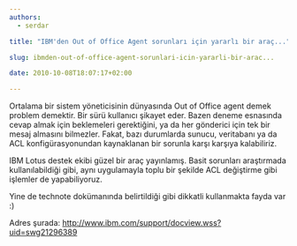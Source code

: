 ```yaml
---
authors:
  - serdar

title: "IBM'den Out of Office Agent sorunları için yararlı bir araç..."

slug: ibmden-out-of-office-agent-sorunlari-icin-yararli-bir-arac...

date: 2010-10-08T18:07:17+02:00

---
```


Ortalama bir sistem yöneticisinin dünyasında Out of Office agent demek problem demektir. Bir sürü kullanıcı şikayet eder. Bazen deneme esnasında cevap almak için beklemeleri gerektiğini, ya da her gönderici için tek bir mesaj almasını bilmezler. Fakat, bazı durumlarda sunucu, veritabanı ya da ACL konfigürasyonundan kaynaklanan bir sorunla karşı karşıya kalabiliriz.

IBM Lotus destek ekibi güzel bir araç yayınlamış. Basit sorunları araştırmada kullanılabildiği gibi, aynı uygulamayla toplu bir şekilde ACL değiştirme gibi işlemler de yapabiliyoruz.

Yine de technote dokümanında belirtildiği gibi dikkatli kullanmakta fayda var :)

Adres şurada: <http://www.ibm.com/support/docview.wss?uid=swg21296389>

